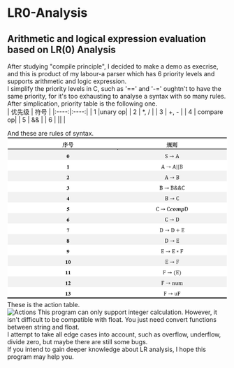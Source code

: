 # LR0-Analysis
## Arithmetic and logical expression evaluation based on LR(0) Analysis
  After studying "compile principle", I decided to make a demo as execrise, and this is product of my labour-a parser which has 6 priority
levels and supports arithmetic and logic expression.<br>
  I simplify the priority levels in C, such as '==' and '-=' oughtn't to have the same priority, for it's too exhausting to analyse a syntax
 with so many rules. After simplication, priority table is the following one.<br>
 | 优先级 | 符号 |
 |:----:|:----:|
 |  1  |unary op|
 |  2  | *, / |
 |  3  | +, - |
 |  4  | compare op|
 |  5  |  &&  |
 |  6  | \|\| |

  And these are rules of syntax.<br>
![Rules](https://github.com/NK-CS-ZZL/LR0-Analysis/blob/master/rules.png)
  These is the action table.<br>
![Actions]("https://github.com/NK-CS-ZZL/LR0-Analysis/blob/master/actions.png"/)
  This program can only support integer calculation. However, it isn't difficult to be compatible with float. You just need  convert functions
  between string and float.<br> 
   I attempt to take all edge cases into account, such as overflow, underflow, divide zero, but maybe there are still some bugs.<br>
   If you intend to gain deeper knowledge about LR analysis, I hope this program may help you.





